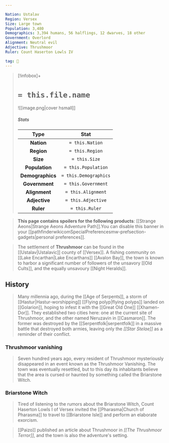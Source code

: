 ```yaml
---

Nation: Ustalav
Region: Versex
Size: Large town
Population: 3,480
Demographics: 3,394 humans, 56 halflings, 12 dwarves, 18 other
Government: Overlord
Alignment: Neutral evil
Adjective: Thrushmoor
Ruler: Count Haserton Lowls IV

tag: 🌃
---
```


> [!infobox]+
> #  `= this.file.name`
> ![[image.png|cover hsmall]]
> ##### Stats
> Type | Stat |
> :---:|:---:|
> **Nation** | `= this.Nation` |
> **Region** | `= this.Region` |
> **Size** | `= this.Size` |
> **Population** | `= this.Population` |
> **Demographics** | `= this.Demographics` |
> **Government** | `= this.Government` |
> **Alignment** | `= this.Alignment` |
> **Adjective** | `= this.Adjective` |
> **Ruler** | `= this.Ruler` |



> **This page contains spoilers for the following products**: [[Strange Aeons|Strange Aeons Adventure Path]].You can disable this banner in your [[pathfinderwikicomSpecialPreferencesmw-prefsection-gadgets|personal preferences]].


> The settlement of **Thrushmoor** can be found in the [[Ustalav|Ustalavic]] county of [[Versex]].  A fishing community on [[Lake Encarthan|Lake Encarthans]] [[Avalon Bay]], the town is known to harbor a significant number of followers of the unsavory [[Old Cults]], and the equally unsavoury [[Night Heralds]].



## History

> Many millennia ago, during the [[Age of Serpents]], a storm of [[Hastur|Hastur-worshipping]] [[Flying polyp|flying polyps]] landed on [[Golarion]], hoping to infest it with the [[Great Old One]] [[Xhamen-Dor]]. They established two cities here: one at the current site of Thrushmoor, and the other named Neruzavin in [[Casmaron]]. The former was destroyed by the [[Serpentfolk|serpentfolk]] in a massive battle that destroyed both armies, leaving only the *[[Star Stelae]]* as a reminder of their conflict.


### Thrushmoor vanishing

> Seven hundred years ago, every resident of Thrushmoor mysteriously disappeared in an event known as the Thrushmoor Vanishing. The town was eventually resettled, but to this day its inhabitants believe that the area is cursed or haunted by something called the Briarstone Witch.


### Briarstone Witch

> Tired of listening to the rumors about the Briarstone Witch, Count Haserton Lowls I of Versex invited the [[Pharasma|Church of Pharasma]] to travel to [[Briarstone Isle]] and perform an elaborate exorcism.


> [[Paizo]] published an article about Thrushmoor in *[[The Thrushmoor Terror]]*, and the town is also the adventure's setting.








